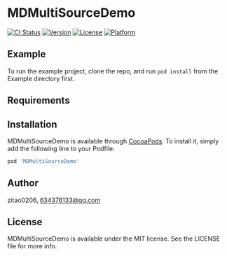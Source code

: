 # MDMultiSourceDemo

[![CI Status](https://img.shields.io/travis/lizitao/MDMultiSourceDemo.svg?style=flat)](https://travis-ci.org/lizitao/MDMultiSourceDemo)
[![Version](https://img.shields.io/cocoapods/v/MDMultiSourceDemo.svg?style=flat)](https://cocoapods.org/pods/MDMultiSourceDemo)
[![License](https://img.shields.io/cocoapods/l/MDMultiSourceDemo.svg?style=flat)](https://cocoapods.org/pods/MDMultiSourceDemo)
[![Platform](https://img.shields.io/cocoapods/p/MDMultiSourceDemo.svg?style=flat)](https://cocoapods.org/pods/MDMultiSourceDemo)

## Example

To run the example project, clone the repo, and run `pod install` from the Example directory first.

## Requirements

## Installation

MDMultiSourceDemo is available through [CocoaPods](https://cocoapods.org). To install
it, simply add the following line to your Podfile:

```ruby
pod 'MDMultiSourceDemo'
```

## Author

zitao0206, 634376133@qq.com

## License

MDMultiSourceDemo is available under the MIT license. See the LICENSE file for more info.
